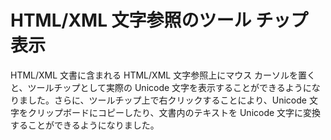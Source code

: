 # HTML/XML 文字参照のツール チップ表示

HTML/XML 文書に含まれる HTML/XML 文字参照上にマウス カーソルを置くと、ツールチップとして実際の Unicode 文字を表示することができるようになりました。さらに、ツールチップ上で右クリックすることにより、Unicode 文字をクリップボードにコピーしたり、文書内のテキストを Unicode 文字に変換することができるようになりました。